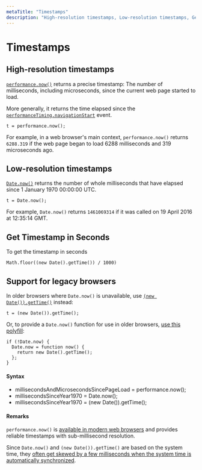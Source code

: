 ```yaml
---
metaTitle: "Timestamps"
description: "High-resolution timestamps, Low-resolution timestamps, Get Timestamp in Seconds, Support for legacy browsers"
---
```


# Timestamps



## High-resolution timestamps


[`performance.now()`](https://developer.mozilla.org/en-US/docs/Web/API/Performance/now) returns a precise timestamp: The number of milliseconds, including microseconds, since the current web page started to load.

More generally, it returns the time elapsed since the [`performanceTiming.navigationStart`](https://developer.mozilla.org/en-US/docs/Web/API/PerformanceTiming/navigationStart) event.

```
t = performance.now();

```

For example, in a web browser's main context, `performance.now()` returns `6288.319` if the web page began to load 6288 milliseconds and 319 microseconds ago.



## Low-resolution timestamps


[`Date.now()`](https://developer.mozilla.org/en-US/docs/Web/JavaScript/Reference/Global_Objects/Date/now) returns the number of whole milliseconds that have elapsed since 1 January 1970 00:00:00 UTC.

```
t = Date.now();

```

For example, `Date.now()` returns `1461069314` if it was called on 19 April 2016 at 12:35:14 GMT.



## Get Timestamp in Seconds


To get the timestamp in seconds

```
Math.floor((new Date().getTime()) / 1000)

```



## Support for legacy browsers


In older browsers where `Date.now()` is unavailable, use [`(new Date()).getTime()`](https://developer.mozilla.org/en-US/docs/Web/JavaScript/Reference/Global_Objects/Date/getTime) instead:

```
t = (new Date()).getTime();

```

Or, to provide a `Date.now()` function for use in older browsers, [use this polyfill](https://developer.mozilla.org/en-US/docs/Web/JavaScript/Reference/Global_Objects/Date/now#Polyfill):

```
if (!Date.now) {
  Date.now = function now() {
    return new Date().getTime();
  };
}

```



#### Syntax


- millisecondsAndMicrosecondsSincePageLoad = performance.now();
- millisecondsSinceYear1970 = Date.now();
- millisecondsSinceYear1970 = (new Date()).getTime();



#### Remarks


`performance.now()` is [available in modern web browsers](http://caniuse.com/#feat=high-resolution-time) and provides reliable timestamps with sub-millisecond resolution.

Since `Date.now()` and `(new Date()).getTime()` are based on the system time, they [often get skewed by a few milliseconds when the system time is automatically synchronized](http://gent.ilcore.com/2012/06/better-timer-for-javascript.html).


